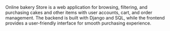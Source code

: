 Online bakery Store is a web application for browsing, filtering, and purchasing cakes and other items with user accounts, cart, and order management. The backend is built with Django and SQL, while the frontend provides a user-friendly interface for smooth purchasing  experience.
